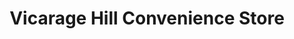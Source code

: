 ---
title: "Vicarage Hill Convenience Store"
url: /flitwick/vicarage-hill-convenience-store/
shop: Lebensmittel
---